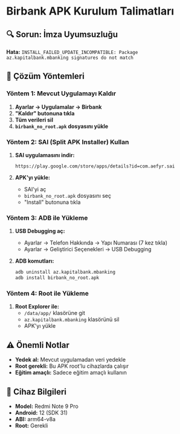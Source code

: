 # Birbank APK Kurulum Talimatları

## 🔍 Sorun: İmza Uyumsuzluğu

**Hata:** `INSTALL_FAILED_UPDATE_INCOMPATIBLE: Package az.kapitalbank.mbanking signatures do not match`

## 🔧 Çözüm Yöntemleri

### **Yöntem 1: Mevcut Uygulamayı Kaldır**

1. **Ayarlar → Uygulamalar → Birbank**
2. **"Kaldır" butonuna tıkla**
3. **Tüm verileri sil**
4. **`birbank_no_root.apk` dosyasını yükle**

### **Yöntem 2: SAI (Split APK Installer) Kullan**

1. **SAI uygulamasını indir:**
   ```
   https://play.google.com/store/apps/details?id=com.aefyr.sai
   ```

2. **APK'yı yükle:**
   - SAI'yi aç
   - `birbank_no_root.apk` dosyasını seç
   - "Install" butonuna tıkla

### **Yöntem 3: ADB ile Yükleme**

1. **USB Debugging aç:**
   - Ayarlar → Telefon Hakkında → Yapı Numarası (7 kez tıkla)
   - Ayarlar → Geliştirici Seçenekleri → USB Debugging

2. **ADB komutları:**
   ```bash
   adb uninstall az.kapitalbank.mbanking
   adb install birbank_no_root.apk
   ```

### **Yöntem 4: Root ile Yükleme**

1. **Root Explorer ile:**
   - `/data/app/` klasörüne git
   - `az.kapitalbank.mbanking` klasörünü sil
   - APK'yı yükle

## ⚠️ Önemli Notlar

- **Yedek al:** Mevcut uygulamadan veri yedekle
- **Root gerekli:** Bu APK root'lu cihazlarda çalışır
- **Eğitim amaçlı:** Sadece eğitim amaçlı kullanın

## 📱 Cihaz Bilgileri

- **Model:** Redmi Note 9 Pro
- **Android:** 12 (SDK 31)
- **ABI:** arm64-v8a
- **Root:** Gerekli